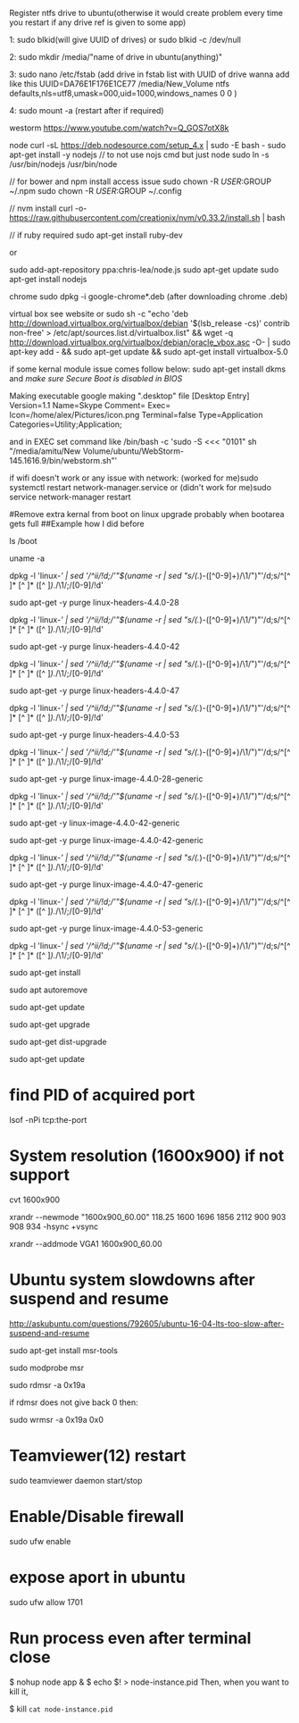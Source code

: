 Register ntfs drive to ubuntu(otherwise it would create problem every time you restart if any drive ref is given to some app)

1: sudo blkid(will give UUID of drives) or sudo blkid -c /dev/null

2:  sudo mkdir /media/"name of drive in ubuntu(anything)"

3: sudo nano /etc/fstab (add drive in fstab list with UUID of drive wanna add like this
UUID=DA76E1F176E1CE77 /media/New_Volume ntfs    defaults,nls=utf8,umask=000,uid=1000,windows_names 0       0
)

4: sudo mount -a (restart after if required)


westorm
https://www.youtube.com/watch?v=Q_GOS7otX8k

node
curl -sL https://deb.nodesource.com/setup_4.x | sudo -E bash -
sudo apt-get install -y nodejs
// to not use nojs cmd but just node
sudo ln  -s /usr/bin/nodejs /usr/bin/node

// for bower and npm install access issue
sudo chown -R $USER:$GROUP ~/.npm
sudo chown -R $USER:$GROUP ~/.config

// nvm install
curl -o- https://raw.githubusercontent.com/creationix/nvm/v0.33.2/install.sh | bash

// if ruby required
sudo apt-get install ruby-dev

or

sudo add-apt-repository ppa:chris-lea/node.js
sudo apt-get update
sudo apt-get install nodejs



chrome
sudo dpkg -i google-chrome*.deb
(after downloading chrome .deb)

virtual box
see website or 
sudo sh -c "echo 'deb http://download.virtualbox.org/virtualbox/debian '$(lsb_release -cs)' contrib non-free' > /etc/apt/sources.list.d/virtualbox.list" && wget -q http://download.virtualbox.org/virtualbox/debian/oracle_vbox.asc -O- | sudo apt-key add - && sudo apt-get update && sudo apt-get install virtualbox-5.0

if some kernal module issue comes follow below: 
sudo apt-get install dkms 
and 
*make sure Secure Boot is disabled in BIOS*

Making executable
google making ".desktop" file
[Desktop Entry]
Version=1.1
Name=Skype
Comment=
Exec=
Icon=/home/alex/Pictures/icon.png
Terminal=false
Type=Application
Categories=Utility;Application;

and in EXEC set command like 
/bin/bash -c 'sudo -S <<< "0101" sh "/media/amitu/New Volume/ubuntu/WebStorm-145.1616.9/bin/webstorm.sh"'



if wifi doesn't work or any issue with network:
(worked for me)sudo systemctl restart network-manager.service 
or
(didn't work for me)sudo service network-manager restart


#Remove extra kernal from boot on linux upgrade probably when bootarea gets full
 ##Example how I did before
 
ls /boot

uname -a

dpkg -l 'linux-*' | sed '/^ii/!d;/'"$(uname -r | sed "s/\(.*\)-\([^0-9]\+\)/\1/")"'/d;s/^[^ ]* [^ ]* \([^ ]*\).*/\1/;/[0-9]/!d'

sudo apt-get -y purge linux-headers-4.4.0-28

dpkg -l 'linux-*' | sed '/^ii/!d;/'"$(uname -r | sed "s/\(.*\)-\([^0-9]\+\)/\1/")"'/d;s/^[^ ]* [^ ]* \([^ ]*\).*/\1/;/[0-9]/!d'

sudo apt-get -y purge linux-headers-4.4.0-42

dpkg -l 'linux-*' | sed '/^ii/!d;/'"$(uname -r | sed "s/\(.*\)-\([^0-9]\+\)/\1/")"'/d;s/^[^ ]* [^ ]* \([^ ]*\).*/\1/;/[0-9]/!d'

sudo apt-get -y purge linux-headers-4.4.0-47

dpkg -l 'linux-*' | sed '/^ii/!d;/'"$(uname -r | sed "s/\(.*\)-\([^0-9]\+\)/\1/")"'/d;s/^[^ ]* [^ ]* \([^ ]*\).*/\1/;/[0-9]/!d'

sudo apt-get -y purge linux-headers-4.4.0-53

dpkg -l 'linux-*' | sed '/^ii/!d;/'"$(uname -r | sed "s/\(.*\)-\([^0-9]\+\)/\1/")"'/d;s/^[^ ]* [^ ]* \([^ ]*\).*/\1/;/[0-9]/!d'

sudo apt-get -y purge linux-image-4.4.0-28-generic

dpkg -l 'linux-*' | sed '/^ii/!d;/'"$(uname -r | sed "s/\(.*\)-\([^0-9]\+\)/\1/")"'/d;s/^[^ ]* [^ ]* \([^ ]*\).*/\1/;/[0-9]/!d'

sudo apt-get -y linux-image-4.4.0-42-generic

sudo apt-get -y purge linux-image-4.4.0-42-generic

dpkg -l 'linux-*' | sed '/^ii/!d;/'"$(uname -r | sed "s/\(.*\)-\([^0-9]\+\)/\1/")"'/d;s/^[^ ]* [^ ]* \([^ ]*\).*/\1/;/[0-9]/!d'

sudo apt-get -y purge linux-image-4.4.0-47-generic

dpkg -l 'linux-*' | sed '/^ii/!d;/'"$(uname -r | sed "s/\(.*\)-\([^0-9]\+\)/\1/")"'/d;s/^[^ ]* [^ ]* \([^ ]*\).*/\1/;/[0-9]/!d'

sudo apt-get -y purge linux-image-4.4.0-53-generic

dpkg -l 'linux-*' | sed '/^ii/!d;/'"$(uname -r | sed "s/\(.*\)-\([^0-9]\+\)/\1/")"'/d;s/^[^ ]* [^ ]* \([^ ]*\).*/\1/;/[0-9]/!d'

sudo apt-get install

sudo apt autoremove

sudo apt-get update

sudo apt-get upgrade

sudo apt-get dist-upgrade

sudo apt-get update

# find PID of acquired port
lsof -nPi tcp:the-port

# System resolution (1600x900) if not support
 cvt 1600x900
 
 xrandr --newmode "1600x900_60.00" 118.25 1600 1696 1856 2112 900 903 908 934 -hsync +vsync
 
 xrandr --addmode VGA1 1600x900_60.00 

# Ubuntu system slowdowns after suspend and resume
http://askubuntu.com/questions/792605/ubuntu-16-04-lts-too-slow-after-suspend-and-resume

sudo apt-get install msr-tools

sudo modprobe msr

sudo rdmsr -a 0x19a

if rdmsr does not give back 0 then:

sudo wrmsr -a 0x19a 0x0


# Teamviewer(12) restart
sudo teamviewer daemon start/stop

# Enable/Disable firewall
sudo ufw enable

# expose aport in ubuntu
sudo ufw allow 1701

# Run process even after terminal close
 $ nohup node app &
 $ echo $! > node-instance.pid
 Then, when you want to kill it,

 $ kill `cat node-instance.pid`
